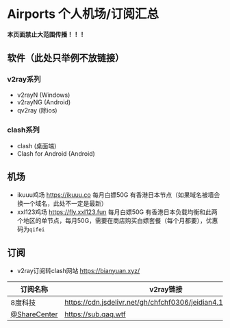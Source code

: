 # Airports 个人机场/订阅汇总

**本页面禁止大范围传播！！！**

## 软件（此处只举例不放链接）

### v2ray系列

- v2rayN (Windows)
- v2rayNG (Android)
- qv2ray (除ios)

### clash系列

- clash (桌面端)
- Clash for Android (Android)

## 机场

- ikuuu鸡场 https://ikuuu.co 每月白嫖50G 有香港日本节点（如果域名被墙会换一个域名，此处不一定是最新）
- xxl123鸡场 https://fly.xxl123.fun 每月白嫖50G 有香港日本负载均衡和此两个地区的单节点，每月50G，需要在商店购买白嫖套餐（每个月都要），优惠码为`qifei`

## 订阅

- v2ray订阅转clash网站 https://bianyuan.xyz/

| 订阅名称 | v2ray链接 | clash链接 |
|---|---|---|
|8度科技 | https://cdn.jsdelivr.net/gh/chfchf0306/jeidian4.18@main/4.18 | https://suo.yt/ikUfkC8|
|[@ShareCenter](https://t.me/ShareCentre) | https://sub.qaq.wtf | https://suo.yt/qYYCZrL |
